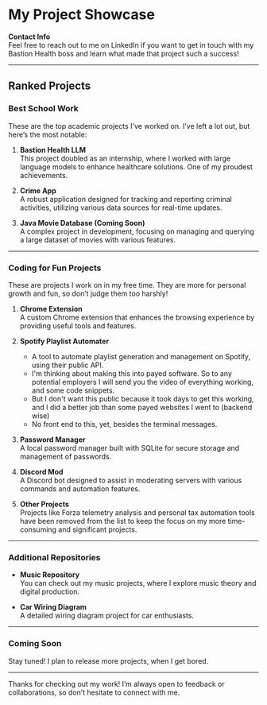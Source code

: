 # My Project Showcase

**Contact Info**  
Feel free to reach out to me on LinkedIn if you want to get in touch with my Bastion Health boss and learn what made that project such a success!

---

## Ranked Projects

### Best School Work
These are the top academic projects I've worked on. I’ve left a lot out, but here’s the most notable:

1. **Bastion Health LLM**  
   This project doubled as an internship, where I worked with large language models to enhance healthcare solutions. One of my proudest achievements. 
   
2. **Crime App**  
   A robust application designed for tracking and reporting criminal activities, utilizing various data sources for real-time updates.

3. **Java Movie Database (Coming Soon)**  
   A complex project in development, focusing on managing and querying a large dataset of movies with various features.

---

### Coding for Fun Projects
These are projects I work on in my free time. They are more for personal growth and fun, so don’t judge them too harshly!

1. **Chrome Extension**  
   A custom Chrome extension that enhances the browsing experience by providing useful tools and features.

2. **Spotify Playlist Automater**  
   - A tool to automate playlist generation and management on Spotify, using their public API.
   - I'm thinking about making this into payed software. So to any potential employers I will send you the video of everything working, and some code snippets.
   - But I don't want this public because it took days to get this working, and I did a better job than some payed websites I went to (backend wise)
   - No front end to this, yet, besides the terminal messages.

4. **Password Manager**  
   A local password manager built with SQLite for secure storage and management of passwords.

5. **Discord Mod**  
   A Discord bot designed to assist in moderating servers with various commands and automation features.

6. **Other Projects**  
   Projects like Forza telemetry analysis and personal tax automation tools have been removed from the list to keep the focus on my more time-consuming and significant projects.

---

### Additional Repositories
- **Music Repository**  
   You can check out my music projects, where I explore music theory and digital production.
   
- **Car Wiring Diagram**  
   A detailed wiring diagram project for car enthusiasts.

---

### Coming Soon
Stay tuned! I plan to release more projects, when I get bored.

---

Thanks for checking out my work! I’m always open to feedback or collaborations, so don’t hesitate to connect with me.
